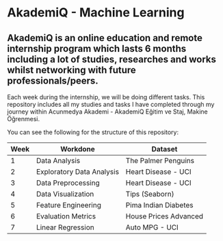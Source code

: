 # AkademiQ - Machine Learning
AkademiQ is an online education and remote internship program which lasts 6 months including a lot of studies, researches and works whilst networking with future professionals/peers.
---
Each week during the internship, we will be doing different tasks. This repository includes all my studies and tasks I have completed through my journey within Acunmedya Akademi - AkademiQ Eğitim ve Staj, Makine Öğrenmesi.

You can see the following for the structure of this repository:

| Week    | Workdone | Dataset |
| -------- | ------- | ------- |
| 1  | Data Analysis | The Palmer Penguins |
| 2  | Exploratory Data Analysis | Heart Disease - UCI |
| 3  | Data Preprocessing | Heart Disease - UCI |
| 4  | Data Visualization | Tips (Seaborn) |
| 5  | Feature Engineering | Pima Indian Diabetes |
| 6  | Evaluation Metrics | House Prices Advanced |
| 7  | Linear Regression | Auto MPG - UCI |


